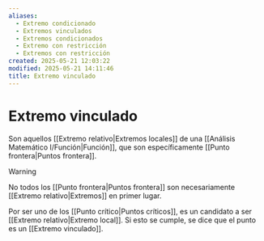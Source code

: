 ```yaml
---
aliases:
  - Extremo condicionado
  - Extremos vinculados
  - Extremos condicionados
  - Extremo con restricción
  - Extremos con restricción
created: 2025-05-21 12:03:22
modified: 2025-05-21 14:11:46
title: Extremo vinculado
---
```


# Extremo vinculado

Son aquellos [[Extremo relativo|Extremos locales]] de una [[Análisis Matemático I/Función|Función]], que son específicamente [[Punto frontera|Puntos frontera]].

> [!warning]
> No todos los [[Punto frontera|Puntos frontera]] son necesariamente [[Extremo relativo|Extremos]] en primer lugar.

Por ser uno de los [[Punto crítico|Puntos críticos]], es un candidato a ser [[Extremo relativo|Extremo local]]. Si esto se cumple, se dice que el punto es un [[Extremo vinculado]].
